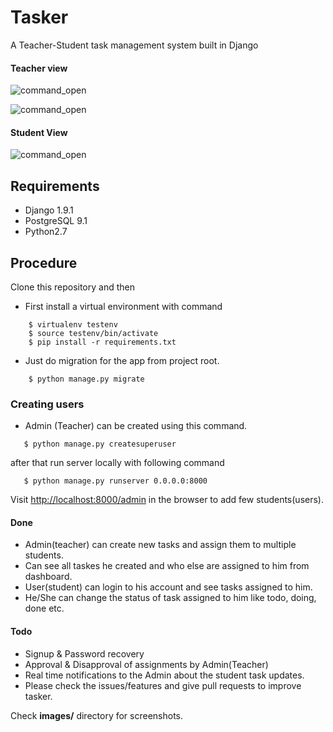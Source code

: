 # Tasker

A Teacher-Student task management system built in Django
#### Teacher view

![command_open](https://github.com/narenaryan/Tasker/raw/master/images/admin.png)

![command_open](https://github.com/narenaryan/Tasker/blob/master/images/addTask.png)


#### Student View

![command_open](https://github.com/narenaryan/Tasker/blob/master/images/student.png)

## Requirements

- Django 1.9.1
- PostgreSQL 9.1
- Python2.7

## Procedure

Clone this repository and then

- First install a virtual environment with command
```
    $ virtualenv testenv 
    $ source testenv/bin/activate
    $ pip install -r requirements.txt
```
- Just do migration for the app from project root.

```
    $ python manage.py migrate
```
### Creating users

- Admin (Teacher) can be created using this command. 
```
   $ python manage.py createsuperuser
```
after that run server locally with following command 
```
   $ python manage.py runserver 0.0.0.0:8000
```

Visit <http://localhost:8000/admin> in the browser to add few students(users).

#### Done 

- Admin(teacher) can create new tasks and assign them to multiple students.
- Can see all taskes he created and who else are assigned to him from dashboard.
- User(student) can login to his account and see tasks assigned to him.
- He/She can change the status of task assigned to him like todo, doing, done etc.

#### Todo

- Signup & Password recovery
- Approval & Disapproval of assignments by Admin(Teacher)
- Real time notifications to the Admin about the student task updates.
- Please check the issues/features and give pull requests to improve tasker. 

Check <b>images/</b> directory for screenshots.
